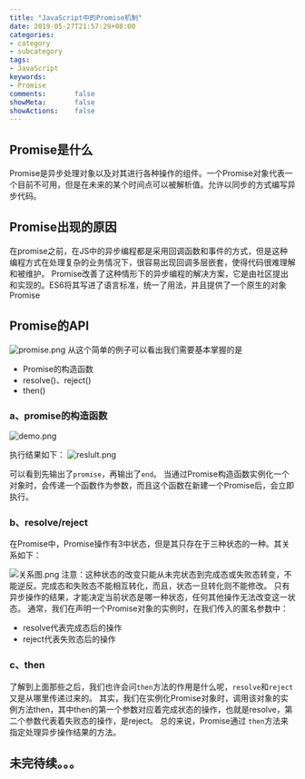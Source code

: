 ```yaml
---
title: "JavaScript中的Promise机制"
date: 2019-05-27T21:57:29+08:00
categories:
- category
- subcategory
tags:
- JavaScript
keywords:
- Promise
comments:       false
showMeta:       false
showActions:    false
---
```


<!--more-->

## Promise是什么
Promise是异步处理对象以及对其进行各种操作的组件。一个Promise对象代表一个目前不可用，但是在未来的某个时间点可以被解析值。允许以同步的方式编写异步代码。
## Promise出现的原因
在promise之前，在JS中的异步编程都是采用回调函数和事件的方式，但是这种编程方式在处理复杂的业务情况下，很容易出现回调多层嵌套，使得代码很难理解和被维护。
Promise改善了这种情形下的异步编程的解决方案，它是由社区提出和实现的。ES6将其写进了语言标准，统一了用法，并且提供了一个原生的对象Promise
## Promise的API
![promise.png](http://upload-images.jianshu.io/upload_images/3126944-5ff96b9cb528f310.png?imageMogr2/auto-orient/strip%7CimageView2/2/w/1240)
从这个简单的例子可以看出我们需要基本掌握的是

* Promise的构造函数
* resolve()、reject()
* then()

### a、promise的构造函数

![demo.png](http://upload-images.jianshu.io/upload_images/3126944-111469c9dab93f30.png?imageMogr2/auto-orient/strip%7CimageView2/2/w/1240)

执行结果如下：
![reslult.png](http://upload-images.jianshu.io/upload_images/3126944-fa877f4052e2af88.png?imageMogr2/auto-orient/strip%7CimageView2/2/w/1240)

可以看到先输出了`promise`，再输出了`end`。
当通过Promise构造函数实例化一个对象时，会传递一个函数作为参数，而且这个函数在新建一个Promise后，会立即执行。
### b、resolve/reject
在Promise中，Promise操作有3中状态，但是其只存在于三种状态的一种。其关系如下：

![关系图.png](http://upload-images.jianshu.io/upload_images/3126944-7fba8fa43f5a16e3.png?imageMogr2/auto-orient/strip%7CimageView2/2/w/1240)
注意：这种状态的改变只能从未完状态到完成态或失败态转变，不能逆反。完成态和失败态不能相互转化，而且，状态一旦转化则不能修改。
只有异步操作的结果，才能决定当前状态是哪一种状态，任何其他操作无法改变这一状态。
通常，我们在声明一个Promise对象的实例时，在我们传入的匿名参数中：

* resolve代表完成态后的操作
* reject代表失败态后的操作

### c、then
了解到上面那些之后，我们也许会问`then`方法的作用是什么呢，`resolve`和`reject`又是从哪里传递过来的。
其实，我们在实例化Promise对象时，调用该对象的实例方法then，其中then的第一个参数对应着完成状态的操作，也就是resolve，第二个参数代表着失败态的操作，是reject。
总的来说，Promise通过 `then`方法来指定处理异步操作结果的方法。
## 未完待续。。。
